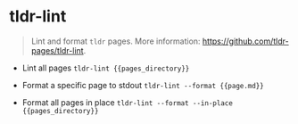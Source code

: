 # tldr-lint
> Lint and format `tldr` pages.
> More information: <https://github.com/tldr-pages/tldr-lint>.

- Lint all pages
`tldr-lint {{pages_directory}}`

- Format a specific page to stdout
`tldr-lint --format {{page.md}}`

- Format all pages in place
`tldr-lint --format --in-place {{pages_directory}}`

